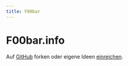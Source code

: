```yaml
---
title: F00bar
---
```

# F00bar.info

Auf [GitHub](https://github.com/F00barInfo/F00bar) forken oder eigene Ideen [einreichen](https://github.com/F00barInfo/F00bar/issues/new).
